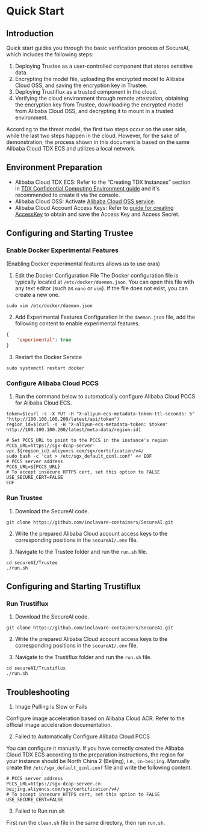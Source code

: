 # Quick Start

## Introduction

Quick start guides you through the basic verification process of SecureAI, which includes the following steps:
1. Deploying Trustee as a user-controlled component that stores sensitive data.
2. Encrypting the model file, uploading the encrypted model to Alibaba Cloud OSS, and saving the encryption key in Trustee.
3. Deploying Trustiflux as a trusted component in the cloud.
4. Verifying the cloud environment through remote attestation, obtaining the encryption key from Trustee, downloading the encrypted model from Alibaba Cloud OSS, and decrypting it to mount in a trusted environment.

According to the threat model, the first two steps occur on the user side, while the last two steps happen in the cloud. However, for the sake of demonstration, the process shown in this document is based on the same Alibaba Cloud TDX ECS and utilizes a local network.

## Environment Preparation

- Alibaba Cloud TDX ECS: Refer to the “Creating TDX Instances” section in [TDX Confidential Computing Environment guide](https://help.aliyun.com/zh/ecs/user-guide/build-a-tdx-confidential-computing-environment) and it's recommended to create it via the console.
- Alibaba Cloud OSS: Activate [Alibaba Cloud OSS service](https://oss.console.aliyun.com/overview).
- Alibaba Cloud Account Access Keys: Refer to [guide for creating AccessKey](https://help.aliyun.com/zh/ram/user-guide/create-an-accesskey-pair) to obtain and save the Access Key and Access Secret.

## Configuring and Starting Trustee

### Enable Docker Experimental Features

(Enabling Docker experimental features allows us to use oras)

1. Edit the Docker Configuration File
The Docker configuration file is typically located at `/etc/docker/daemon.json`. You can open this file with any text editor (such as `nano` or `vim`). If the file does not exist, you can create a new one.  

```shell
sudo vim /etc/docker/daemon.json
```

2. Add Experimental Features Configuration
In the `daemon.json` file, add the following content to enable experimental features.

```daemon.json
{
    "experimental": true
}
```

3. Restart the Docker Service

```shell
sudo systemctl restart docker
```

### Configure Alibaba Cloud PCCS

1. Run the command below to automatically configure Alibaba Cloud PCCS for Alibaba Cloud ECS.

```shell
token=$(curl -s -X PUT -H "X-aliyun-ecs-metadata-token-ttl-seconds: 5" "http://100.100.100.200/latest/api/token")
region_id=$(curl -s -H "X-aliyun-ecs-metadata-token: $token" http://100.100.100.200/latest/meta-data/region-id)

# Set PCCS_URL to point to the PCCS in the instance's region
PCCS_URL=https://sgx-dcap-server-vpc.${region_id}.aliyuncs.com/sgx/certification/v4/
sudo bash -c 'cat > /etc/sgx_default_qcnl.conf' << EOF
# PCCS server address
PCCS_URL=${PCCS_URL}
# To accept insecure HTTPS cert, set this option to FALSE
USE_SECURE_CERT=FALSE
EOF
```

### Run Trustee

1. Download the SecureAI code.

```shell
git clone https://github.com/inclavare-containers/SecureAI.git
```

2. Write the prepared Alibaba Cloud account access keys to the corresponding positions in the `secureAI/.env` file.

3. Navigate to the Trustee folder and run the `run.sh` file.

```shell
cd secureAI/Trustee
./run.sh
```

## Configuring and Starting Trustiflux

### Run Trustiflux

1. Download the SecureAI code.

```shell
git clone https://github.com/inclavare-containers/SecureAI.git
```

2. Write the prepared Alibaba Cloud account access keys to the corresponding positions in the `secureAI/.env` file.

3. Navigate to the Trustiflux folder and run the `run.sh` file.  

```shell
cd secureAI/Trustiflux
./run.sh
```

## Troubleshooting

1. Image Pulling is Slow or Fails

Configure image acceleration based on Alibaba Cloud ACR. Refer to the official image acceleration documentation.

2. Failed to Automatically Configure Alibaba Cloud PCCS

You can configure it manually. If you have correctly created the Alibaba Cloud TDX ECS according to the preparation instructions, the region for your instance should be North China 2 (Beijing), i.e., `cn-beijing`. Manually create the `/etc/sgx_default_qcnl.conf` file and write the following content.

```shell
# PCCS server address
PCCS_URL=https://sgx-dcap-server.cn-beijing.aliyuncs.com/sgx/certification/v4/
# To accept insecure HTTPS cert, set this option to FALSE
USE_SECURE_CERT=FALSE
```

3. Failed to Run run.sh

First run the `clean.sh` file in the same directory, then run `run.sh`.